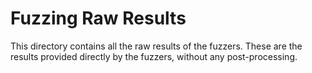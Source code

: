 # Fuzzing Raw Results


This directory contains all the raw  results of the fuzzers. These are the results provided directly by the fuzzers, without any post-processing. 
